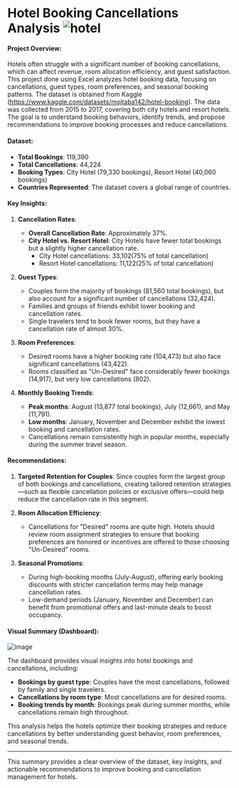 # Hotel Booking Cancellations Analysis ![hotel](https://github.com/user-attachments/assets/77ca463e-c8da-4c02-935e-f872d8843aa2)

#### **Project Overview:**
Hotels often struggle with a significant number of booking cancellations, which can affect revenue, room allocation efficiency, and guest satisfaction. This project done using Excel analyzes hotel booking data, focusing on cancellations, guest types, room preferences, and seasonal booking patterns. The dataset is obtained from Kaggle (https://www.kaggle.com/datasets/mojtaba142/hotel-booking). The data was collected from 2015 to 2017, covering both city hotels and resort hotels. 
The goal is to understand booking behaviors, identify trends, and propose recommendations to improve booking processes and reduce cancellations.

#### **Dataset:**
- **Total Bookings**: 119,390
- **Total Cancellations**: 44,224
- **Booking Types**: City Hotel (79,330 bookings), Resort Hotel (40,060 bookings)
- **Countries Represented**: The dataset covers a global range of countries.

#### **Key Insights:**

1. **Cancellation Rates**:
   - **Overall Cancellation Rate**: Approximately 37%.
   - **City Hotel vs. Resort Hotel**: City Hotels have fewer total bookings but a slightly higher cancellation rate.
     - City Hotel cancellations: 33,102(75% of total cancellation)
     - Resort Hotel cancellations: 11,122(25% of total cancellation)

2. **Guest Types**:
   - Couples form the majority of bookings (81,560 total bookings), but also account for a significant number of cancellations (32,424).
   - Families and groups of friends exhibit lower booking and cancellation rates.
   - Single travelers tend to book fewer rooms, but they have a cancellation rate of almost 30%.

3. **Room Preferences**:
   - Desired rooms have a higher booking rate (104,473) but also face significant cancellations (43,422).
   - Rooms classified as "Un-Desired" face considerably fewer bookings (14,917), but very low cancellations (802).

4. **Monthly Booking Trends**:
   - **Peak months**: August (13,877 total bookings), July (12,661), and May (11,791).
   - **Low months**: January, November and December exhibit the lowest booking and cancellation rates.
   - Cancellations remain consistently high in popular months, especially during the summer travel season.

#### **Recommendations**:

1. **Targeted Retention for Couples**:
   Since couples form the largest group of both bookings and cancellations, creating tailored retention strategies—such as flexible cancellation policies or exclusive offers—could help reduce the cancellation rate in this segment.

2. **Room Allocation Efficiency**:
   - Cancellations for "Desired" rooms are quite high. Hotels should review room assignment strategies to ensure that booking preferences are honored or incentives are offered to those choosing "Un-Desired" rooms.
   
3. **Seasonal Promotions**:
   - During high-booking months (July-August), offering early booking discounts with stricter cancellation terms may help manage cancellation rates.
   - Low-demand periods (January, November and December) can benefit from promotional offers and last-minute deals to boost occupancy.

#### **Visual Summary (Dashboard)**:
![image](https://github.com/user-attachments/assets/4d9f16ba-7751-458d-931d-15a5d3bbed8c)

The dashboard provides visual insights into hotel bookings and cancellations, including:
- **Bookings by guest type**: Couples have the most cancellations, followed by family and single travelers.
- **Cancellations by room type**: Most cancellations are for desired rooms.
- **Booking trends by month**: Bookings peak during summer months, while cancellations remain high throughout.

This analysis helps the hotels optimize their booking strategies and reduce cancellations by better understanding guest behavior, room preferences, and seasonal trends.

---

This summary provides a clear overview of the dataset, key insights, and actionable recommendations to improve booking and cancellation management for hotels.
